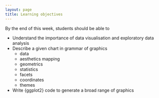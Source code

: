 ```yaml
---
layout: page
title: Learning objectives
---
```


By the end of this week, students should be able to

* Understand the importance of data visualisation and exploratory data analysis
* Describe a given chart in grammar of graphics
  + data
  + aesthetics mapping
  + geometrics
  + statistics
  + facets
  + coordinates
  + themes
* Write {ggplot2} code to generate a broad range of graphics 
